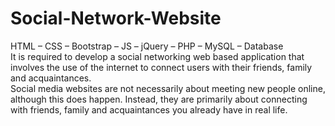 # Social-Network-Website
HTML – CSS – Bootstrap – JS – jQuery – PHP – MySQL – Database
<br>
It is required to develop a social networking web based application that involves the use of the internet to connect users with their friends, family and acquaintances.
<br>
Social media websites are not necessarily about meeting new people online, although this does happen. Instead, they are primarily about connecting with friends, family and acquaintances you already have in real life.
